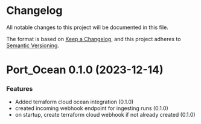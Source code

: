 # Changelog

All notable changes to this project will be documented in this file.

The format is based on [Keep a Changelog](https://keepachangelog.com/en/1.0.0/),
and this project adheres to [Semantic Versioning](https://semver.org/spec/v2.0.0.html).

<!-- towncrier release notes start -->

# Port_Ocean 0.1.0 (2023-12-14)

### Features

- Added terraform cloud ocean integration (0.1.0)
- created incoming webhook endpoint for ingesting runs (0.1.0)
- on startup, create terraform cloud webhook if not already created (0.1.0)